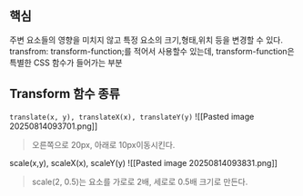 ## 핵심
주변 요소들의 영향을 미치지 않고 특정 요소의 크기,형태,위치 등을 변경할 수 있다.
transfrom: transform-function;를 적어서 사용할수 있는데, transform-function은 특별한 CSS  함수가 들어가는 부분

## Transform 함수 종류
`translate(x, y), translateX(x), translateY(y)`
![[Pasted image 20250814093701.png]]
>오른쪽으로 20px, 아래로 10px이동시킨다. 

scale(x,y), scaleX(x), scaleY(y)
![[Pasted image 20250814093831.png]]
>scale(2, 0.5)는 요소를 가로로 2배, 세로로 0.5배 크기로 만든다.